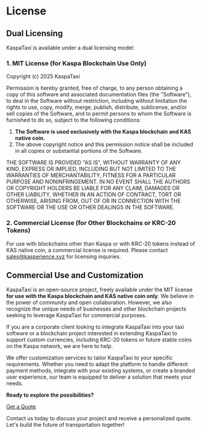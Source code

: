# License

## Dual Licensing

KaspaTaxi is available under a dual licensing model:

### 1. MIT License (for Kaspa Blockchain Use Only)

Copyright (c) 2025 KaspaTaxi

Permission is hereby granted, free of charge, to any person obtaining a copy
of this software and associated documentation files (the "Software"), to deal
in the Software without restriction, including without limitation the rights
to use, copy, modify, merge, publish, distribute, sublicense, and/or sell
copies of the Software, and to permit persons to whom the Software is
furnished to do so, subject to the following conditions:

1. **The Software is used exclusively with the Kaspa blockchain and KAS native coin.**
2. The above copyright notice and this permission notice shall be included in all
   copies or substantial portions of the Software.

THE SOFTWARE IS PROVIDED "AS IS", WITHOUT WARRANTY OF ANY KIND, EXPRESS OR
IMPLIED, INCLUDING BUT NOT LIMITED TO THE WARRANTIES OF MERCHANTABILITY,
FITNESS FOR A PARTICULAR PURPOSE AND NONINFRINGEMENT. IN NO EVENT SHALL THE
AUTHORS OR COPYRIGHT HOLDERS BE LIABLE FOR ANY CLAIM, DAMAGES OR OTHER
LIABILITY, WHETHER IN AN ACTION OF CONTRACT, TORT OR OTHERWISE, ARISING FROM,
OUT OF OR IN CONNECTION WITH THE SOFTWARE OR THE USE OR OTHER DEALINGS IN THE
SOFTWARE.

### 2. Commercial License (for Other Blockchains or KRC-20 Tokens)

For use with blockchains other than Kaspa or with KRC-20 tokens instead of KAS native coin,
a commercial license is required. Please contact [sales@kasperience.xyz](mailto:sales@kasperience.xyz) for licensing inquiries.

## Commercial Use and Customization

KaspaTaxi is an open-source project, freely available under the MIT license **for use with the Kaspa blockchain and KAS native coin only**. We believe in the power of community and open collaboration. However, we also recognize the unique needs of businesses and other blockchain projects seeking to leverage KaspaTaxi for commercial purposes.

If you are a corporate client looking to integrate KaspaTaxi into your taxi software or a blockchain project interested in extending KaspaTaxi to support custom currencies, including KRC-20 tokens or future stable coins on the Kaspa network, we are here to help.

We offer customization services to tailor KaspaTaxi to your specific requirements. Whether you need to adapt the platform to handle different payment methods, integrate with your existing systems, or create a branded user experience, our team is equipped to deliver a solution that meets your needs.

**Ready to explore the possibilities?**

[Get a Quote](mailto:sales@kasperience.xyz?subject=KaspaTaxi%20Customization%20Quote%20Request)

Contact us today to discuss your project and receive a personalized quote. Let's build the future of transportation together!